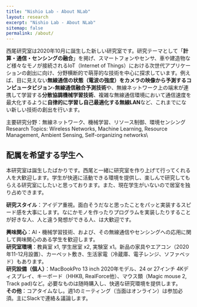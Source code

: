 ```yaml
---
title: "Nishio Lab - About NLab"
layout: research
excerpt: "Nishio Lab - About NLab"
sitemap: false
permalink: /about/
---
```

西尾研究室は2020年10月に誕生した新しい研究室です。研究テーマとして「**計算・通信・センシングの融合**」を掲げ、スマートフォンやセンサ、車や建造物など様々なモノが接続されるIoT（Internet of Things）における次世代アプリケーションの創出に向け、分野横断的で萌芽的な技術を中心に探求しています。例えば、目に見えない<b>無線通信の状態（電波の強度）をカメラの映像から予測するコンピュータビジョン-無線通信融合予測技術</b>や、無線ネットワーク上の端末が連携して学習する<b>分散協調機械学習技術</b>、複雑な無線通信環境において通信速度を最大化するように<b>自律的に学習し自己最適化する無線LAN</b>など、これまでにない新しい技術の創出を行います。

主要研究分野：無線ネットワーク、機械学習、リソース制御、環境センシング\
Research Topics: Wireless Networks, Machine Learning, Resource Management, Ambient Sensing, Self-organizing networks\

## 配属を希望する学生へ
本研究室は誕生したばかりです。西尾と一緒に研究室を作り上げて行ってくれる人を大歓迎します。学生が快適に活動できる環境を提供し、楽しんで研究してもらえる研究室にしたいと思っております。また、現在学生がいないので居室を独り占めできます。

**研究スタイル**：アイデア重視。面白そうだなと思ったことをパッと実装するスピード感を大事にします。なにかモノを作ったりプログラムを実装したりすることが好きな人、人と違う発想ができる人、は大歓迎です。

**興味関心**：AI・機械学習技術、および、その無線通信やセンシングへの応用に関して興味関心のある学生を歓迎します。  
**研究室環境**：教員室 x1, 学生居室 x2, 実験室 x1。新品の家具やエアコン（2020年11-12月設置）、カーペット敷き、生活家電（冷蔵庫、電子レンジ、ソファベッド）もあります。  
**研究設備（個人）**：MacBookPro 13 inch 2020年モデル、24 or 27インチ 4Kディスプレイ、キーボード（HHKB, RealForce他）、マウス類（Magic mouse 2, Track pad)など。必要なものは随時購入し、快適な研究環境を提供します。  
**その他**：コアタイムなし。週1のミーティング（当面はオンライン）は参加必須。主にSlackで連絡＆議論します。  
